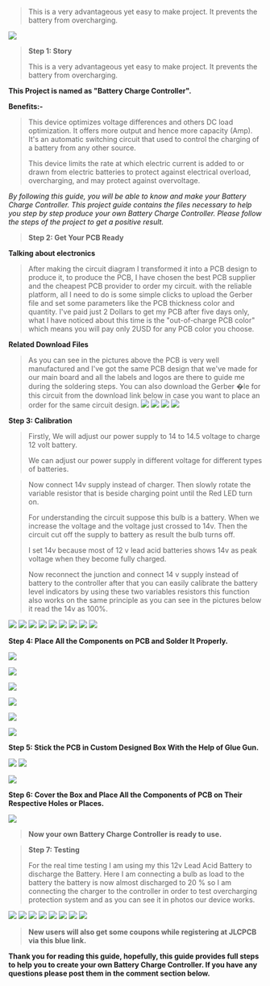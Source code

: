 
>
> This is a very advantageous yet easy to make project. It prevents the
> battery from overcharging.

![](vertopal_3bbd743daa0a45e7b482215f161a3a20/media/image3.png)

> **Step 1: Story**
>
> This is a very advantageous yet easy to make project. It prevents the
> battery from overcharging.

**This Project is named as "Battery Charge Controller".**

**Benefits:-**

> This device optimizes voltage differences and others DC load
> optimization. It offers more output and hence more capacity (Amp).
> It\'s an automatic switching circuit that used to control the charging
> of a battery from any other source.
>
> This device limits the rate at which electric current is added to or
> drawn from electric batteries to protect against electrical overload,
> overcharging, and may protect against overvoltage.
>
*By following this guide, you will be able to know and make your Battery Charge Controller. This project guide contains the files necessary to help you step by step produce your own Battery Charge Controller. Please follow the steps of the project to get a positive result.*


> **Step 2: Get Your PCB Ready**

**Talking about electronics**

> After making the circuit diagram I transformed it into a PCB design to
> produce it, to produce the PCB, I have chosen the best PCB supplier
> and the cheapest PCB provider to order my circuit. with
> the reliable platform, all I need to do is some simple clicks to upload
> the Gerber file and set some parameters like the PCB thickness color
> and quantity. I've paid just 2 Dollars to get my PCB after five days
> only, what I have noticed about this time is the "out-of-charge PCB
> color" which means you will pay only 2USD for any PCB color you choose.

**Related Download Files**

> As you can see in the pictures above the PCB is very well manufactured
> and I've got the same PCB design that we've made for our main board
> and all the labels and logos are there to guide me during the
> soldering steps. You can also download the Gerber �le for this circuit
> from the download link below in case you want to place an order for
> the same circuit design.
![](vertopal_3bbd743daa0a45e7b482215f161a3a20/media/image6.png)
![](vertopal_3bbd743daa0a45e7b482215f161a3a20/media/image8.png)
![](vertopal_3bbd743daa0a45e7b482215f161a3a20/media/image9.png)
![](vertopal_3bbd743daa0a45e7b482215f161a3a20/media/image10.png)

**Step 3: Calibration**

> Firstly, We will adjust our power supply
> to 14 to 14.5 voltage to charge 12 volt battery.
> 
> We can adjust our power supply in different voltage for different types of batteries.



> Now connect 14v supply instead of charger. Then slowly rotate the
> variable resistor that is beside charging point until the Red LED turn
> on.
>
> For understanding the circuit suppose this bulb is a battery. When we
> increase the voltage and the voltage just crossed to 14v. Then the
> circuit cut off the supply to battery as result the bulb turns off.
>
> I set 14v because most of 12 v lead acid batteries shows 14v as peak
> voltage when they become fully charged.
>
> Now reconnect the junction and connect 14 v supply instead of battery
> to the controller after that you can easily calibrate the battery
> level indicators by using these two variables resistors this function
> also works on the same principle as you can see in the pictures below
> it read the 14v as 100%.

![](vertopal_3bbd743daa0a45e7b482215f161a3a20/media/image15.png)
![](vertopal_3bbd743daa0a45e7b482215f161a3a20/media/image16.png)
![](vertopal_3bbd743daa0a45e7b482215f161a3a20/media/image17.png)
![](vertopal_3bbd743daa0a45e7b482215f161a3a20/media/image18.png)
![](vertopal_3bbd743daa0a45e7b482215f161a3a20/media/image19.png)
![](vertopal_3bbd743daa0a45e7b482215f161a3a20/media/image20.png)
![](vertopal_3bbd743daa0a45e7b482215f161a3a20/media/image21.png)
![](vertopal_3bbd743daa0a45e7b482215f161a3a20/media/image22.png)
![](vertopal_3bbd743daa0a45e7b482215f161a3a20/media/image23.png)

**Step 4: Place All the Components on PCB and Solder It Properly.**

![](vertopal_3bbd743daa0a45e7b482215f161a3a20/media/image24.png)



![](vertopal_3bbd743daa0a45e7b482215f161a3a20/media/image25.png)

![](vertopal_3bbd743daa0a45e7b482215f161a3a20/media/image26.png)



![](vertopal_3bbd743daa0a45e7b482215f161a3a20/media/image27.png)

![](vertopal_3bbd743daa0a45e7b482215f161a3a20/media/image28.png)


![](vertopal_3bbd743daa0a45e7b482215f161a3a20/media/image29.png)

**Step 5: Stick the PCB in Custom Designed Box With the Help of Glue
Gun.**

![](vertopal_3bbd743daa0a45e7b482215f161a3a20/media/image30.png)
![](vertopal_3bbd743daa0a45e7b482215f161a3a20/media/image31.png)

![](vertopal_3bbd743daa0a45e7b482215f161a3a20/media/image32.png)

**Step 6: Cover the Box and Place All the Components of PCB on Their
Respective Holes or Places.**

![](vertopal_3bbd743daa0a45e7b482215f161a3a20/media/image34.png)
> **Now your own Battery Charge Controller is ready to use.**

> **Step 7: Testing**
>
> For the real time testing I am using my this 12v Lead Acid Battery to
> discharge the Battery. Here I am connecting a bulb as load to the
> battery the battery is now almost discharged to 20 % so I am
> connecting the charger to the controller in order to test overcharging
> protection system and as you can see it in photos our device works.

![](vertopal_3bbd743daa0a45e7b482215f161a3a20/media/image36.png)
![](vertopal_3bbd743daa0a45e7b482215f161a3a20/media/image37.png)
![](vertopal_3bbd743daa0a45e7b482215f161a3a20/media/image38.png)
![](vertopal_3bbd743daa0a45e7b482215f161a3a20/media/image39.png)
![](vertopal_3bbd743daa0a45e7b482215f161a3a20/media/image40.png)
![](vertopal_3bbd743daa0a45e7b482215f161a3a20/media/image41.png)
![](vertopal_3bbd743daa0a45e7b482215f161a3a20/media/image42.png)
![](vertopal_3bbd743daa0a45e7b482215f161a3a20/media/image43.png)

> **New users will also get some coupons while registering at JLCPCB via this
> blue link.**
>
**Thank you for reading this guide, hopefully, this guide provides full steps to help you to create your own Battery Charge Controller. If you have any questions please post them in the comment section below.**
